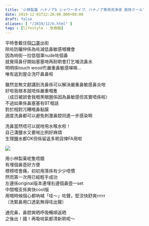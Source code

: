 ```yaml
---
title: '小林製薬 ハナノアb シャワータイプ、ハナノア専用洗浄液 爽快クール'
date: 2019-12-01T22:28:00.000+08:00
draft: false
aliases: [ "/2019/12/b.html" ]
tags : [lifestyle - 急救箱]
---
```


平時會戴住個[口罩](https://hidie.net/mmmnexcare/)出街  
除咗防曬仲係為咗減低鼻敏感嘅機會  
因為响街一拉低個罩nude咗個鼻  
就覺得鼻仔開始塞塞哋再耐啲會打乞嗤流鼻水  
明明係touch wood冇嚴重鼻敏感㗎嘛...  
唯有返到屋企洗吓鼻鼻啦  
  
雖然並無文獻講到洗鼻係可以解決嚴重鼻敏感鼻炎咁  
好啦我根本就唔係嚴重嗰隻  
（成日被誤會我嘅黑眼圈係因為鼻敏感但其實唔係啦）  
不過如果係鼻塞塞有BT嘅話  
對於相對污糟嘅鼻黏膜  
適度洗鼻都可以避免刺激鼻腔同進一步感染啊  
  
洗鼻當然唔可以就咁用水喉水啦！  
自己溝鹽水又要啱比例好麻煩  
生理鹽水都OK但係留返多啲貨俾FA用啦  

![](/images/hananoab.jpg)

用小林製薬呢隻唔錯  
有埋個鼻壺好方便  
標榜唔會痛，初初用落係有少少唔慣  
然而第一次用已經輕手成功  
左邊係original版本連埋右邊個鼻壺一set  
中間嗰支係爽快cool版  
用嘅時候個心都吶喊「哇～」咗聲，堅涼快舒爽rrrrr  
（洗緊鼻用口透氣無得哇出聲）  
  
通完鼻，鼻腔爽晒呼吸暢順返晒  
之後出！國！再吸啖氣都清新啲呢～
